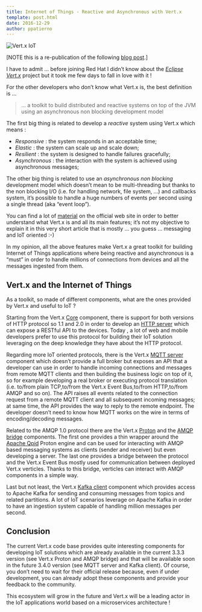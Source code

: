 ```yaml
---
title: Internet of Things - Reactive and Asynchronous with Vert.x
template: post.html
date: 2016-12-29
author: ppatierno
---
```


![Vert.x IoT](/assets/blog/vertx-iot/vertx-iot.png)

[NOTE this is a re-publication of the following [blog post](https://paolopatierno.wordpress.com/2016/12/27/internet-of-things-reactive-and-asynchronous-with-vert-x/).]

I have to admit … before joining Red Hat I didn’t know about the [*Eclipse Vert.x*](http://vertx.io/) project but it took me few days to fall in love with it !

For the other developers who don’t know what Vert.x is, the best definition is …

> … a toolkit to build distributed and reactive systems on top of the JVM using an asynchronous non blocking development model

The first big thing is related to develop a *reactive* system using Vert.x which means :

* *Responsive* : the system responds in an acceptable time;
* *Elastic* : the system can scale up and scale down;
* *Resilient* : the system is designed to handle failures gracefully;
* *Asynchronous* : the interaction with the system is achieved using asynchronous messages;

The other big thing is related to use an *asynchronous non blocking* development model which doesn’t mean to be multi-threading but thanks to the non blocking I/O (i.e. for handling network, file system, …) and callbacks system, it’s possible to handle a huge numbers of events per second using a single thread (aka “event loop”).

You can find a lot of [material](http://vertx.io/materials/) on the official web site in order to better understand what Vert.x is and all its main features; it’s not my objective to explain it in this very short article that is mostly … you guess … messaging and IoT oriented  :-)

In my opinion, all the above features make Vert.x a great toolkit for building Internet of Things applications where being reactive and asynchronous is a “must” in order to handle millions of connections from devices and all the messages ingested from them.

## Vert.x and the Internet of Things

As a toolkit, so made of different components, what are the ones provided by Vert.x and useful to IoT ?

Starting from the Vert.x [Core](https://github.com/eclipse/vert.x) component, there is support for both versions of HTTP protocol so 1.1 and 2.0 in order to develop an [HTTP server](http://vertx.io/docs/vertx-core/java/#_writing_http_servers_and_clients) which can expose a RESTful API to the devices. Today , a lot of web and mobile developers prefer to use this protocol for building their IoT solution leveraging on the deep knowledge they have about the HTTP protocol.

Regarding more IoT oriented protocols, there is the Vert.x [MQTT server](https://github.com/vert-x3/vertx-mqtt-server) component which doesn’t provide a full broker but exposes an API that a developer can use in order to handle incoming connections and messages from remote MQTT clients and then building the business logic on top of it, so for example developing a real broker or executing protocol translation (i.e. to/from plain TCP,to/from the Vert.x Event Bus,to/from HTTP,to/from AMQP and so on). The API raises all events related to the connection request from a remote MQTT client and all subsequent incoming messages; at same time, the API provides the way to reply to the remote endpoint. The developer doesn’t need to know how MQTT works on the wire in terms of encoding/decoding messages.

Related to the AMQP 1.0 protocol there are the Vert.x [Proton](https://github.com/vert-x3/vertx-proton) and the [AMQP bridge](https://github.com/vert-x3/vertx-amqp-bridge) components. The first one provides a thin wrapper around the [Apache Qpid](http://qpid.apache.org/) Proton engine and can be used for interacting with AMQP based messaging systems as clients (sender and receiver) but even developing a server. The last one provides a bridge between the protocol and the Vert.x Event Bus mostly used for communication between deployed Vert.x verticles. Thanks to this bridge, verticles can interact with AMQP components in a simple way.

Last but not least, the Vert.x [Kafka client](https://github.com/vert-x3/vertx-kafka-client) component which provides access to Apache Kafka for sending and consuming messages from topics and related partitions. A lot of IoT scenarios leverage on Apache Kafka in order to have an ingestion system capable of handling million messages per second.

## Conclusion

The current Vert.x code base provides quite interesting components for developing IoT solutions which are already available in the current 3.3.3 version (see Vert.x Proton and AMQP bridge) and that will be available soon in the future 3.4.0 version (see MQTT server and Kafka client). Of course, you don’t need to wait for their official release because, even if under development, you can already adopt these components and provide your feedback to the community.

This ecosystem will grow in the future and Vert.x will be a leading actor in the IoT applications world based on a microservices architecture !
